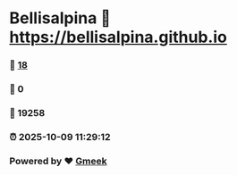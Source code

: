 # Bellisalpina :link: https://bellisalpina.github.io 
### :page_facing_up: [18](https://bellisalpina.github.io/tag.html) 
### :speech_balloon: 0 
### :hibiscus: 19258 
### :alarm_clock: 2025-10-09 11:29:12 
### Powered by :heart: [Gmeek](https://github.com/Meekdai/Gmeek)

